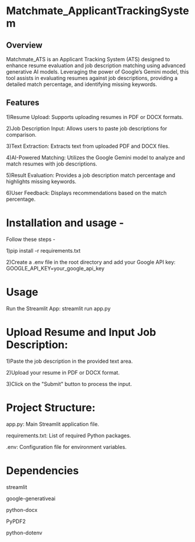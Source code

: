 # Matchmate_ApplicantTrackingSystem
## Overview
Matchmate_ATS is an Applicant Tracking System (ATS) designed to enhance resume evaluation and job description matching using advanced generative AI models. Leveraging the power of Google’s Gemini model, this tool assists in evaluating resumes against job descriptions, providing a detailed match percentage, and identifying missing keywords.

## Features

1)Resume Upload: Supports uploading resumes in PDF or DOCX formats.

2)Job Description Input: Allows users to paste job descriptions for comparison.

3)Text Extraction: Extracts text from uploaded PDF and DOCX files.

4)AI-Powered Matching: Utilizes the Google Gemini model to analyze and match resumes with job descriptions.

5)Result Evaluation: Provides a job description match percentage and highlights missing keywords.

6)User Feedback: Displays recommendations based on the match percentage.


# Installation and usage - 

Follow these steps - 

1)pip install -r requirements.txt

2)Create a .env file in the root directory and add your Google API key:
  GOOGLE_API_KEY=your_google_api_key

# Usage
Run the Streamlit App:
streamlit run app.py

# Upload Resume and Input Job Description:

1)Paste the job description in the provided text area.

2)Upload your resume in PDF or DOCX format.

3)Click on the "Submit" button to process the input.


# Project Structure:

app.py: Main Streamlit application file.

requirements.txt: List of required Python packages.

.env: Configuration file for environment variables.

# Dependencies

streamlit

google-generativeai

python-docx

PyPDF2

python-dotenv
